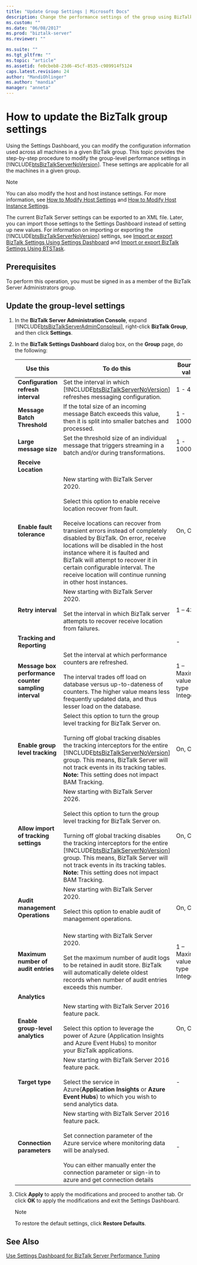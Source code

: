 ```yaml
---
title: "Update Group Settings | Microsoft Docs"
description: Change the performance settings of the group using BizTalk Server Administration
ms.custom: ""
ms.date: "06/08/2017"
ms.prod: "biztalk-server"
ms.reviewer: ""

ms.suite: ""
ms.tgt_pltfrm: ""
ms.topic: "article"
ms.assetid: fe0cbeb8-23d6-45cf-8535-c989914f5124
caps.latest.revision: 24
author: "MandiOhlinger"
ms.author: "mandia"
manager: "anneta"
---
```

# How to update the BizTalk group settings
Using the Settings Dashboard, you can modify the configuration information used across all machines in a given BizTalk group. This topic provides the step-by-step procedure to modify the group-level performance settings in [!INCLUDE[btsBizTalkServerNoVersion](../includes/btsbiztalkservernoversion-md.md)]. These settings are applicable for all the machines in a given group.  

> [!NOTE]
>  You can also modify the host and host instance settings. For more information, see [How to Modify Host Settings](../core/how-to-modify-host-settings.md) and [How to Modify Host Instance Settings](../core/how-to-modify-host-instance-settings.md).  

 The current BizTalk Server settings can be exported to an XML file. Later, you can import those settings to the Settings Dashboard instead of setting up new values. For information on importing or exporting the [!INCLUDE[btsBizTalkServerNoVersion](../includes/btsbiztalkservernoversion-md.md)] settings, see [Import or export BizTalk Settings Using Settings Dashboard](how-to-import-biztalk-settings-using-settings-dashboard.md) and [Import or export BizTalk Settings Using BTSTask](how-to-import-biztalk-settings-using-btstask.md). 

## Prerequisites  
 To perform this operation, you must be signed in as a member of the BizTalk Server Administrators group.  

## Update the group-level settings  

1. In the **BizTalk Server Administration Console**, expand [!INCLUDE[btsBizTalkServerAdminConsoleui](../includes/btsbiztalkserveradminconsoleui-md.md)], right-click **BizTalk Group**, and then click **Settings**.  

2. In the **BizTalk Settings Dashboard** dialog box, on the **Group** page, do the following:  


   |                       Use this                        |                                                                                                                                                                                          To do this                                                                                                                                                                                           |          Boundary values          | Default value |                                                Upgrade logic                                                |
   |-------------------------------------------------------|-----------------------------------------------------------------------------------------------------------------------------------------------------------------------------------------------------------------------------------------------------------------------------------------------------------------------------------------------------------------------------------------------|-----------------------------------|---------------|-------------------------------------------------------------------------------------------------------------|
   |          **Configuration refresh interval**           |                                                                                                                        Set the interval in which [!INCLUDE[btsBizTalkServerNoVersion](../includes/btsbiztalkservernoversion-md.md)] refreshes messaging configuration.                                                                                                                        |             1 - 43200             |       -       |                                                      -                                                      |
   |              **Message Batch Threshold**              |                                                                                                                                    If the total size of an incoming message Batch exceeds this value, then it is split into smaller batches and processed.                                                                                                                                    |           1 - 10000000            |    102400     | Copies the HKEY_LOCAL_MACHINE\Software\Microsoft\BizTalk Server\3.0\Administration\TransformThreshold value |
   |                **Large message size**                 |                                                                                                                                       Set the threshold size of an individual message that triggers streaming in a batch and/or during transformations.                                                                                                                                       |           1 - 10000000            |    1000000    |           Maximum of the existing **Large message size** and **LargeMessageFragmentSize** values.           |
   |              **Receive Location**                     |
   |              **Enable fault tolerance**               | New starting with BizTalk Server 2020.<br /><br />Select this option to enable receive location recover from fault. <br /><br /> Receive locations can recover from transient errors instead of completely disabled by BizTalk. On error, receive locations will be disabled in the host instance where it is faulted and BizTalk will attempt to recover it in certain configurable interval. The receive location will continue running in other host instances. |              On, Off              |      Off       |
   |              **Retry interval**                       | New starting with BizTalk Server 2020.<br /><br /> Set the interval in which BizTalk server attempts to recover receive location from failures.                                                                        | 1 – 43200 |       60       |              -               |                                                  -                                                      |
   |              **Tracking and Reporting**               |                                                                                                                                                                                                                                                                                                                                                                                               |                 -                 |       -       |                                                      -                                                      |
   | **Message box performance counter sampling interval** |                                                                       Set the interval at which performance counters are refreshed.<br /><br /> The interval trades off load on database versus up-to-dateness of counters. The higher value means less frequently updated data, and thus lesser load on the database.                                                                        | 1 – Maximum value of type Integer |       -       |               Largest value on any machine in the BizTalk group if present. If not, default.                |
   |            **Enable group level tracking**            | Select this option to turn the group level tracking for BizTalk Server on.<br /><br /> Turning off global tracking disables the tracking interceptors for the entire [!INCLUDE[btsBizTalkServerNoVersion](../includes/btsbiztalkservernoversion-md.md)] group. This means, BizTalk Server will not track events in its tracking tables. **Note:**  This setting does not impact BAM Tracking. |              On, Off              |      On       |                                                      -                                                      |
   |            **Allow import of tracking settings**      | New starting with BizTalk Server 2026.<br /><br /> Select this option to turn the group level tracking for BizTalk Server on.<br /><br /> Turning off global tracking disables the tracking interceptors for the entire [!INCLUDE[btsBizTalkServerNoVersion](../includes/btsbiztalkservernoversion-md.md)] group. This means, BizTalk Server will not track events in its tracking tables. **Note:**  This setting does not impact BAM Tracking. |              On, Off              |      On       |
   |            **Audit management Operations**            | New starting with BizTalk Server 2020.<br /><br />Select this option to enable audit of management operations.<br /><br /> |              On, Off              |      Off       |
   |            **Maximum number of audit entries**        | New starting with BizTalk Server 2020.<br /><br />Set the maximum number of audit logs to be retained in  audit store. BizTalk will automatically delete oldest records when number of audit entries exceeds this number. | 1 – Maximum value of type Integer |       10000       |              -               |
   |             **Analytics**                             |
   |            **Enable group-level analytics**           | New starting with BizTalk Server 2016 feature pack.<br /><br />Select this option to leverage the power of Azure (Application Insights and Azure Event Hubs) to monitor your BizTalk applications.  |              On, Off              |      Off       |
   |            **Target type**                            | New starting with BizTalk Server 2016 feature pack.<br /><br />Select the service in Azure(**Application Insights** or **Azure Event Hubs**) to which you wish to send analytics data. |              -              |      None selected       |
   |            **Connection parameters**                  | New starting with BizTalk Server 2016 feature pack.<br /><br />Set connection parameter of the Azure service where monitoring data will be analysed. <br /><br /> You can either manually enter the connection parameter or sign-in to azure and get connection details  |              -              |     Empty      |

3. Click **Apply** to apply the modifications and proceed to another tab. Or click **OK** to apply the modifications and exit the Settings Dashboard.  

   > [!NOTE]
   >  To restore the default settings, click **Restore Defaults**.  

## See Also  
 [Use Settings Dashboard for BizTalk Server Performance Tuning](../core/using-settings-dashboard-for-biztalk-server-performance-tuning.md)